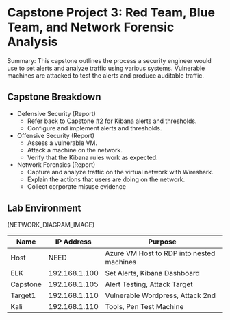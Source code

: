 # Capstone Project 3: Red Team, Blue Team, and Network Forensic Analysis

Summary: This capstone outlines the process a security engineer would use to set alerts and analyze traffic using various systems. Vulnerable machines are attacked to test the alerts and produce auditable traffic.

## Capstone Breakdown
- Defensive Security (Report)
  - Refer back to Capstone #2 for Kibana alerts and thresholds.
  - Configure and implement alerts and thresholds. 
- Offensive Security (Report)
  - Assess a vulnerable VM.
  - Attack a machine on the network.
  - Verify that the Kibana rules work as expected.
- Network Forensics (Report)
  - Capture and analyze traffic on the virtual network with Wireshark. 
  - Explain the actions that users are doing on the network.
  - Collect corporate misuse evidence

## Lab Environment

(NETWORK_DIAGRAM_IMAGE)

| Name      | IP Address |Purpose |
|----------|------------|-----------------|
|Host|  NEED|Azure VM Host to RDP into nested machines|
|ELK|  192.168.1.100|Set Alerts, Kibana Dashboard|
|Capstone| 192.168.1.105 |Alert Testing, Attack Target|
|Target1| 192.168.1.110|Vulnerable Wordpress, Attack 2nd|
|Kali | 192.168.1.110|Tools, Pen Test Machine|
